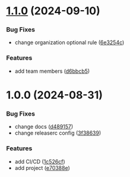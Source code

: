 # [1.1.0](https://github.com/cktf/terraform-grafana-organization/compare/1.0.0...1.1.0) (2024-09-10)


### Bug Fixes

* change organization optional rule ([6e3254c](https://github.com/cktf/terraform-grafana-organization/commit/6e3254c6bdb41ba059a9e4264cc419802d9a679a))


### Features

* add team members ([d6bbcb5](https://github.com/cktf/terraform-grafana-organization/commit/d6bbcb512256ad6413a099033233f577fbf00483))

# 1.0.0 (2024-08-31)


### Bug Fixes

* change docs ([d489157](https://github.com/cktf/terraform-grafana-organization/commit/d4891570fa226036fb5e4e3279e1cf99f8f69892))
* change releaserc config ([3f38639](https://github.com/cktf/terraform-grafana-organization/commit/3f386393295738b9726496317fc656972efed33d))


### Features

* add CI/CD ([1c526cf](https://github.com/cktf/terraform-grafana-organization/commit/1c526cf4129c7d49bdfaf602647d809e7cdc866e))
* add project ([e70388e](https://github.com/cktf/terraform-grafana-organization/commit/e70388e32dab4119c096574c75f8c8ee2eeb7e30))

